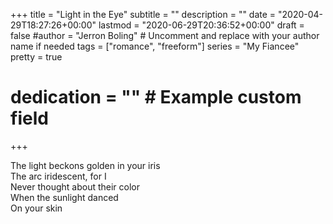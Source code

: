 +++
title = "Light in the Eye"
subtitle = ""
description = ""
date = "2020-04-29T18:27:26+00:00"
lastmod = "2020-06-29T20:36:52+00:00"
draft = false
#author = "Jerron Boling" # Uncomment and replace with your author name if needed
tags = ["romance", "freeform"]
series = "My Fiancee"
pretty = true
# dedication = "" # Example custom field
+++

The light beckons golden in your iris   
The arc iridescent, for I  
Never thought about their color  
When the sunlight danced   
On your skin  



